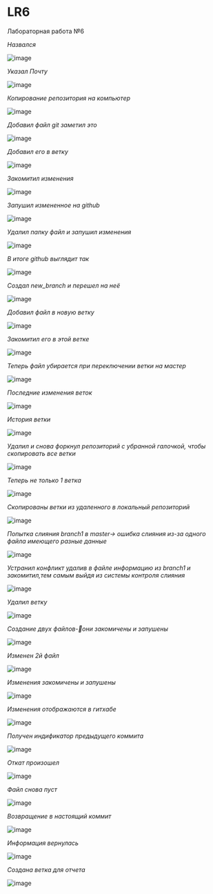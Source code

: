 # LR6
Лабораторная работа №6

*Назвался*

![image](https://github.com/AvardSir/LR6/blob/master/scr/1.png)

*Указал Почту*

 ![image](https://github.com/AvardSir/LR6/blob/master/scr/2.png)

*Копирование репозитория на компьютер*

 ![image](https://github.com/AvardSir/LR6/blob/master/scr/3.png)

*Добавил файл git заметил это*

 ![image](https://github.com/AvardSir/LR6/blob/master/scr/4.png)


*Добавил его в ветку*

 ![image](https://github.com/AvardSir/LR6/blob/master/scr/5.png)

*Закомитил изменения*

 ![image](https://github.com/AvardSir/LR6/blob/master/scr/7.png)

*Запушил измененное на github*

 ![image](https://github.com/AvardSir/LR6/blob/master/scr/8.png)

*Удалил папку файл и запушил изменения*

 ![image](https://github.com/AvardSir/LR6/blob/master/scr/9.png)

*В итоге github выглядит так*

 ![image](https://github.com/AvardSir/LR6/blob/master/scr/10.png)

*Создал new_branch и перешел на неё*

 ![image](https://github.com/AvardSir/LR6/blob/master/scr/11.png)

*Добавил файл в новую ветку*

 ![image](https://github.com/AvardSir/LR6/blob/master/scr/12.png)

*Закомитил его в этой ветке*

 ![image](https://github.com/AvardSir/LR6/blob/master/scr/13.png)

*Теперь файл убирается при переключении ветки на мастер*

 ![image](https://github.com/AvardSir/LR6/blob/master/scr/14.png)

*Последние изменения веток*

 ![image](https://github.com/AvardSir/LR6/blob/master/scr/15.png)

*История ветки*

 ![image](https://github.com/AvardSir/LR6/blob/master/scr/16.png)

*Удалил и снова форкнул репозиторий с убранной галочкой, чтобы скопировать все ветки*

 ![image](https://github.com/AvardSir/LR6/blob/master/scr/17.png)

*Теперь не только 1 ветка*

 ![image](https://github.com/AvardSir/LR6/blob/master/scr/18.png)

*Скопированы ветки из удаленного в локальный репозиторий*

 ![image](https://github.com/AvardSir/LR6/blob/master/scr/19.png)

*Попытка слияния branch1 в master-> ошибка слияния из-за одного файла имеющего разные данные*

 ![image](https://github.com/AvardSir/LR6/blob/master/scr/20.png)

*Устранил конфликт удалив в файле информацию из branch1 и закомитил,тем самым выйдя из системы контроля слияния*

 ![image](https://github.com/AvardSir/LR6/blob/master/scr/21.png)

*Удалил ветку*

 ![image](https://github.com/AvardSir/LR6/blob/master/scr/22.png)

*Создание двух файлов-они закомичены и запушены*

 ![image](https://github.com/AvardSir/LR6/blob/master/scr/23.png)

*Изменен 2й файл*

 ![image](https://github.com/AvardSir/LR6/blob/master/scr/24.png)

*Изменения закомичены и запушены*

 ![image](https://github.com/AvardSir/LR6/blob/master/scr/25.png)

*Изменения отображаются в гитхабе*

![image](https://github.com/AvardSir/LR6/blob/master/scr/26.png)

*Получен индификатор предыдущего коммита*

 ![image](https://github.com/AvardSir/LR6/blob/master/scr/27.png)

*Откат произошел*

 ![image](https://github.com/AvardSir/LR6/blob/master/scr/28.png)

*Файл снова пуст*

 ![image](https://github.com/AvardSir/LR6/blob/master/scr/29.png)

*Возвращение в настоящий коммит*

 ![image](https://github.com/AvardSir/LR6/blob/master/scr/30.png)

*Информация вернулась*

 ![image](https://github.com/AvardSir/LR6/blob/master/scr/31.png)

*Создана ветка для отчета*

![image](https://github.com/AvardSir/LR6/blob/master/scr/32.png)

